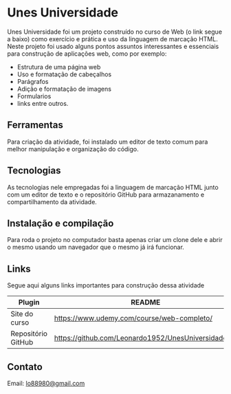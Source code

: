 # Unes Universidade



Unes Universidade foi um projeto construído no curso de Web (o link segue a baixo) como exercício e prática e uso da linguagem de marcação HTML. Neste projeto foi usado alguns pontos assuntos interessantes e essenciais para construção de aplicações web, como por exemplo:
  
  - Estrutura de uma página web
  - Uso e formatação de cabeçalhos
  - Parágrafos
  - Adição e formatação de imagens
  - Formularios
  - links entre outros.
  

## Ferramentas

Para criação da atividade, foi instalado um editor de texto comum para melhor manipulação e organização do código.
  

## Tecnologias

As tecnologias nele empregadas foi a linguagem de marcação HTML junto com um editor de texto e o repositório GitHub para armazanamento e compartilhamento da atividade.

## Instalação e compilação

Para roda o projeto no computador basta apenas criar um clone dele e abrir o mesmo usando um navegador que o mesmo já irá funcionar.

## Links

Segue aqui alguns links importantes para construção dessa atividade

| Plugin | README |
| ------ | ------ |
| Site do curso | https://www.udemy.com/course/web-completo/ |
| Repositório GitHub | https://github.com/Leonardo1952/UnesUniversidade.git |


## Contato

Email: lo88980@gmail.com
